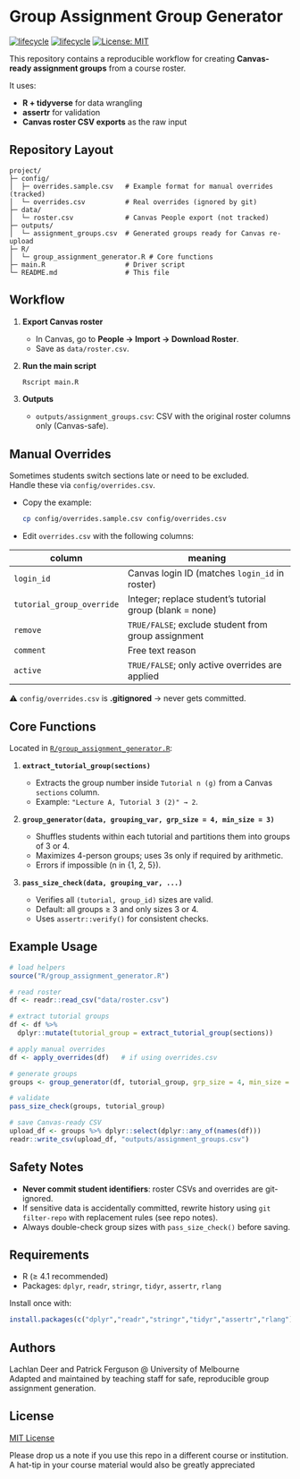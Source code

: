 # Group Assignment Group Generator

[![lifecycle](https://img.shields.io/badge/lifecycle-development-blue.svg)]()
[![lifecycle](https://img.shields.io/badge/version-2025-red.svg)]()
[![License: MIT](https://img.shields.io/badge/License-MIT-lightgrey.svg)](https://opensource.org/license/mit)

This repository contains a reproducible workflow for creating **Canvas-ready assignment groups** from a course roster.

It uses:
- **R + tidyverse** for data wrangling
- **assertr** for validation
- **Canvas roster CSV exports** as the raw input

## Repository Layout

```
project/
├─ config/
│  ├─ overrides.sample.csv   # Example format for manual overrides (tracked)
│  └─ overrides.csv          # Real overrides (ignored by git)
├─ data/
│  └─ roster.csv             # Canvas People export (not tracked)
├─ outputs/
│  └─ assignment_groups.csv  # Generated groups ready for Canvas re-upload
├─ R/
│  └─ group_assignment_generator.R # Core functions
├─ main.R                    # Driver script
└─ README.md                 # This file
```

## Workflow

1. **Export Canvas roster**
   - In Canvas, go to **People → Import → Download Roster**.
   - Save as `data/roster.csv`.

2. **Run the main script**
   ```bash
   Rscript main.R
   ```

3. **Outputs**
   - `outputs/assignment_groups.csv`: CSV with the original roster columns only (Canvas-safe).

## Manual Overrides

Sometimes students switch sections late or need to be excluded.  
Handle these via `config/overrides.csv`.

- Copy the example:
  ```bash
  cp config/overrides.sample.csv config/overrides.csv
  ```
- Edit `overrides.csv` with the following columns:

| column                   | meaning                                                |
|---------------------------|--------------------------------------------------------|
| `login_id`               | Canvas login ID (matches `login_id` in roster)         |
| `tutorial_group_override`| Integer; replace student’s tutorial group (blank = none)|
| `remove`                 | `TRUE/FALSE`; exclude student from group assignment     |
| `comment`                | Free text reason                                       |
| `active`                 | `TRUE/FALSE`; only active overrides are applied         |

⚠️ `config/overrides.csv` is **.gitignored** → never gets committed.

## Core Functions

Located in [`R/group_assignment_generator.R`](R/group_assignment_generator.R):

1. **`extract_tutorial_group(sections)`**
   - Extracts the group number inside `Tutorial n (g)` from a Canvas `sections` column.
   - Example: `"Lecture A, Tutorial 3 (2)" → 2`.

2. **`group_generator(data, grouping_var, grp_size = 4, min_size = 3)`**
   - Shuffles students within each tutorial and partitions them into groups of 3 or 4.
   - Maximizes 4-person groups; uses 3s only if required by arithmetic.
   - Errors if impossible (n in {1, 2, 5}).

3. **`pass_size_check(data, grouping_var, ...)`**
   - Verifies all `(tutorial, group_id)` sizes are valid.
   - Default: all groups ≥ 3 and only sizes 3 or 4.
   - Uses `assertr::verify()` for consistent checks.

## Example Usage

```r
# load helpers
source("R/group_assignment_generator.R")

# read roster
df <- readr::read_csv("data/roster.csv")

# extract tutorial groups
df <- df %>%
  dplyr::mutate(tutorial_group = extract_tutorial_group(sections))

# apply manual overrides
df <- apply_overrides(df)   # if using overrides.csv

# generate groups
groups <- group_generator(df, tutorial_group, grp_size = 4, min_size = 3, seed = 76)

# validate
pass_size_check(groups, tutorial_group)

# save Canvas-ready CSV
upload_df <- groups %>% dplyr::select(dplyr::any_of(names(df)))
readr::write_csv(upload_df, "outputs/assignment_groups.csv")
```

## Safety Notes

- **Never commit student identifiers**: roster CSVs and overrides are git-ignored.
- If sensitive data is accidentally committed, rewrite history using `git filter-repo` with replacement rules (see repo notes).
- Always double-check group sizes with `pass_size_check()` before saving.

## Requirements

- R (≥ 4.1 recommended)
- Packages: `dplyr`, `readr`, `stringr`, `tidyr`, `assertr`, `rlang`

Install once with:
```r
install.packages(c("dplyr","readr","stringr","tidyr","assertr","rlang"))
```

## Authors

Lachlan Deer and Patrick Ferguson @ University of Melbourne  
Adapted and maintained by teaching staff for safe, reproducible group assignment generation.


## License

[MIT License](LICENSE.md)

Please drop us a note if you use this repo in a different course or institution. 
A hat-tip in your course material would also be greatly appreciated